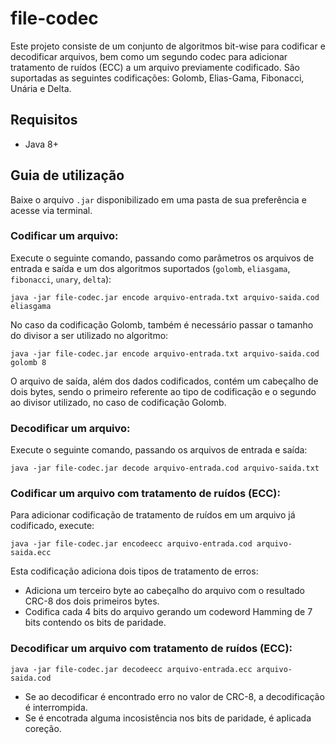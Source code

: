 # file-codec

Este projeto consiste de um conjunto de algoritmos bit-wise para codificar e decodificar arquivos, bem como um segundo codec para adicionar tratamento de ruídos (ECC) a um arquivo previamente codificado. 
São suportadas as seguintes codificações: Golomb, Elias-Gama, Fibonacci, Unária e Delta.

## Requisitos

* Java 8+

## Guia de utilização

Baixe o arquivo `.jar` disponibilizado em uma pasta de sua preferência e acesse via terminal.

### Codificar um arquivo:

Execute o seguinte comando, passando como parâmetros os arquivos de entrada e saída e um dos algoritmos suportados (`golomb`, `eliasgama`, `fibonacci`, `unary`, `delta`):

```
java -jar file-codec.jar encode arquivo-entrada.txt arquivo-saida.cod eliasgama
```

No caso da codificação Golomb, também é necessário passar o tamanho do divisor a ser utilizado no algoritmo:

```
java -jar file-codec.jar encode arquivo-entrada.txt arquivo-saida.cod golomb 8
```

O arquivo de saída, além dos dados codificados, contém um cabeçalho de dois bytes, sendo o primeiro referente ao tipo de codificação e o segundo ao divisor utilizado, no caso de codificação Golomb.

### Decodificar um arquivo:

Execute o seguinte comando, passando os arquivos de entrada e saída:

```
java -jar file-codec.jar decode arquivo-entrada.cod arquivo-saida.txt
```

### Codificar um arquivo com tratamento de ruídos (ECC):

Para adicionar codificação de tratamento de ruídos em um arquivo já codificado, execute:

```
java -jar file-codec.jar encodeecc arquivo-entrada.cod arquivo-saida.ecc
```

Esta codificação adiciona dois tipos de tratamento de erros:

* Adiciona um terceiro byte ao cabeçalho do arquivo com o resultado CRC-8 dos dois primeiros bytes.
* Codifica cada 4 bits do arquivo gerando um codeword Hamming de 7 bits contendo os bits de paridade.

### Decodificar um arquivo com tratamento de ruídos (ECC):

```
java -jar file-codec.jar decodeecc arquivo-entrada.ecc arquivo-saida.cod
```

* Se ao decodificar é encontrado erro no valor de CRC-8, a decodificação é interrompida.
* Se é encotrada alguma incosistência nos bits de paridade, é aplicada coreção.
